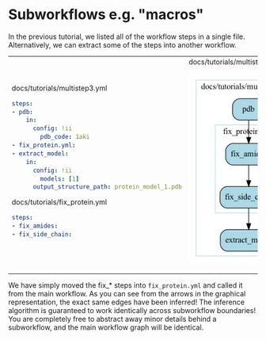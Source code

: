 # Subworkflows e.g. "macros"

In the previous tutorial, we listed all of the workflow steps in a single file. Alternatively, we can extract some of the steps into another workflow.

<table>
<tr>
<td>
docs/tutorials/multistep3.yml

```yaml
steps:
- pdb:
    in:
      config: !ii
        pdb_code: 1aki
- fix_protein.yml:
- extract_model:
    in:
      config: !ii
        models: [1]
      output_structure_path: protein_model_1.pdb
```

docs/tutorials/fix_protein.yml

```yaml
steps:
- fix_amides:
- fix_side_chain:
```

</td>
<td>
docs/tutorials/multistep3.yml.gv.png

![Multistep](multistep3.yml.gv.png)

</td>
</tr>
</table>

We have simply moved the fix_* steps into `fix_protein.yml` and called it from the main workflow. As you can see from the arrows in the graphical representation, the exact same edges have been inferred! The inference algorithm is guaranteed to work identically across subworkflow boundaries! You are completely free to abstract away minor details behind a subworkflow, and the main workflow graph will be identical.